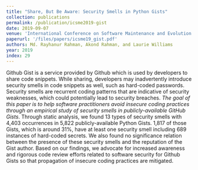 ```yaml
---
title: "Share, But Be Aware: Security Smells in Python Gists"
collection: publications
permalink: /publication/icsme2019-gist
date: 2019-09-07
venue: 'International Conference on Software Maintenance and Evolution (ICSME)'
paperurl: '/files/papers/icsme19_gist.pdf'
authors: Md. Rayhanur Rahman, Akond Rahman, and Laurie Williams
year: 2019
index: 29
--- 
```

Github Gist is a service provided by Github which is used by developers to share code snippets. While sharing, developers may inadvertently introduce security smells in code snippets as well, such as hard-coded passwords. Security smells are recurrent coding patterns that are indicative of security weaknesses, which could potentially lead to security breaches. *The goal of this paper is to help software practitioners avoid insecure coding practices through an empirical study of security smells in publicly-available GitHub Gists*. Through static analysis, we found 13 types of security smells with 4,403 occurrences in 5,822 publicly-available Python Gists. 1,817 of those Gists, which is around 31%, have at least one security smell including 689 instances of hard-coded secrets. We also found no significance relation between the presence of these security smells and the reputation of the Gist author. Based on our findings, we advocate for increased awareness and rigorous code review efforts related to software security for Github Gists so that propagation of insecure coding practices are mitigated. 